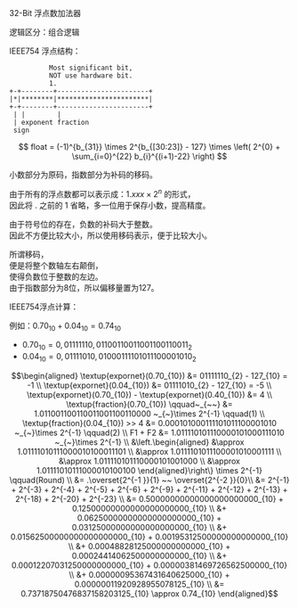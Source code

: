 32-Bit 浮点数加法器

逻辑区分：组合逻辑

IEEE754 浮点结构：

              Most significant bit,     
              NOT use hardware bit.     
              1.                         
    +-+--------+-----------------------+ 
    |*|********|***********************| 
    +-+--------+-----------------------+ 
     | |        |                        
     | exponent fraction                 
     sign                                

$$
float = (-1)^{b_{31}} \times 2^{b_{[30:23]} - 127} \times \left( 2^{0} + \sum_{i=0}^{22} b_{i}^{(i+1)-22} \right)
$$

小数部分为原码，指数部分为补码的移码。

由于所有的浮点数都可以表示成：$`1.xxx \times 2^{n}`$ 的形式， \
因此将 $`.`$ 之前的 $`1`$ 省略，多一位用于保存小数，提高精度。

由于符号位的存在，负数的补码大于整数。 \
因此不方便比较大小，所以使用移码表示，便于比较大小。

所谓移码， \
便是将整个数轴左右颠倒， \
使得负数位于整数的左边。 \
由于指数部分为8位，所以偏移量置为127。

IEEE754浮点计算：

例如：$`0.70_{10} + 0.04_{10} = 0.74_{10}`$
- $`0.70_{10} = 0,01111110,01100110011001100110011_{2}`$
- $`0.04_{10} = 0,01111010,01000111101011100001010_{2}`$ 

```math
\begin{aligned}
                                    \textup{expornet}(0.70_{10}) &= 01111110_{2} - 127_{10} = -1 \\
                                    \textup{expornet}(0.04_{10}) &= 01111010_{2} - 127_{10} = -5 \\
     \textup{expornet}(0.70_{10}) - \textup{expornet}(0.40_{10}) &= 4 \\
                       \textup{fraction}(0.70_{10}) \qquad~_{~~} &= 1.011001100110011001100110000 ~_{~}\times 2^{-1} \qquad(1) \\
                       \textup{fraction}(0.04_{10}) >> 4         &= 0.000101000111101011100001010 ~_{~}\times 2^{-1} \qquad(2) \\
                                                         F1 + F2 &= 1.011110101110000101000111010 ~_{~}\times 2^{-1} \\
                                                                 &\left.\begin{aligned}
                                                                      &\approx 1.01111010111000010100011101 \\
                                                                      &\approx 1.0111101011100001010001111  \\
                                                                      &\approx 1.011110101110000101001000   \\
                                                                      &\approx 1.01111010111000010100100    
                                                                  \end{aligned}\right\} \times 2^{-1} \qquad(Round) \\
                                                                 &= .\overset{2^{-1 }}{1} ~~ \overset{2^{-2 }}{0}\\
                                                                 &= 2^{-1} + 2^{-3} + 2^{-4} + 2^{-5} + 2^{-6} + 2^{-9} + 2^{-11} + 2^{-12} + 2^{-13} + 2^{-18} + 2^{-20} + 2^{-23} \\
                                                                 &= 0.50000000000000000000000_{10} + 0.12500000000000000000000_{10} \\
                                                                 &+ 0.06250000000000000000000_{10} + 0.03125000000000000000000_{10} \\
                                                                 &+ 0.01562500000000000000000_{10} + 0.00195312500000000000000_{10} \\
                                                                 &+ 0.00048828125000000000000_{10} + 0.00024414062500000000000_{10} \\
                                                                 &+ 0.00012207031250000000000_{10} + 0.00000381469726562500000_{10} \\
                                                                 &+ 0.00000095367431640625000_{10} + 0.00000011920928955078125_{10} \\
                                                                 &= 0.73718750476837158203125_{10} \approx 0.74_{10}
\end{aligned}
```
